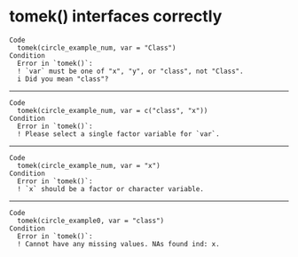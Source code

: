 # tomek() interfaces correctly

    Code
      tomek(circle_example_num, var = "Class")
    Condition
      Error in `tomek()`:
      ! `var` must be one of "x", "y", or "class", not "Class".
      i Did you mean "class"?

---

    Code
      tomek(circle_example_num, var = c("class", "x"))
    Condition
      Error in `tomek()`:
      ! Please select a single factor variable for `var`.

---

    Code
      tomek(circle_example_num, var = "x")
    Condition
      Error in `tomek()`:
      ! `x` should be a factor or character variable.

---

    Code
      tomek(circle_example0, var = "class")
    Condition
      Error in `tomek()`:
      ! Cannot have any missing values. NAs found ind: x.

